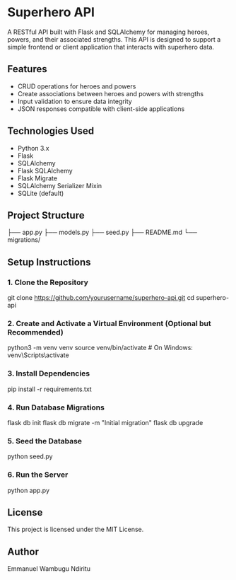 # Superhero API

A RESTful API built with Flask and SQLAlchemy for managing heroes, powers, and their associated strengths. This API is designed to support a simple frontend or client application that interacts with superhero data.

## Features

- CRUD operations for heroes and powers
- Create associations between heroes and powers with strengths
- Input validation to ensure data integrity
- JSON responses compatible with client-side applications

## Technologies Used

- Python 3.x
- Flask
- SQLAlchemy
- Flask SQLAlchemy
- Flask Migrate
- SQLAlchemy Serializer Mixin
- SQLite (default)

## Project Structure

├── app.py
├── models.py
├── seed.py
├── README.md
└── migrations/


## Setup Instructions

### 1. Clone the Repository

git clone https://github.com/yourusername/superhero-api.git
cd superhero-api

### 2. Create and Activate a Virtual Environment (Optional but Recommended)

python3 -m venv venv
source venv/bin/activate  # On Windows: venv\Scripts\activate

### 3. Install Dependencies

pip install -r requirements.txt

### 4. Run Database Migrations
flask db init
flask db migrate -m "Initial migration"
flask db upgrade

### 5. Seed the Database
python seed.py

### 6. Run the Server
python app.py

## License

This project is licensed under the MIT License.

## Author
Emmanuel Wambugu Ndiritu